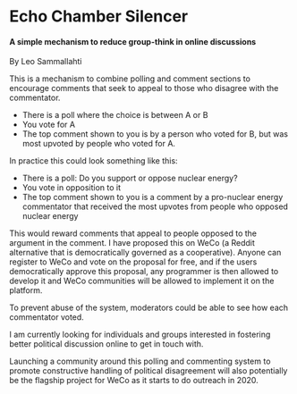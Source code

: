 # Echo Chamber Silencer
#### A simple mechanism to reduce group-think in online discussions
By Leo Sammallahti

This is a mechanism to combine polling and comment sections to encourage comments that seek to appeal to those who disagree with the commentator.

+ There is a poll where the choice is between A or B
+ You vote for A
+ The top comment shown to you is by a person who voted for B, but was most upvoted by people who voted for A.

In practice this could look something like this:
+ There is a poll: Do you support or oppose nuclear energy?
+ You vote in opposition to it
+ The top comment shown to you is a comment by a pro-nuclear energy commentator that received the most upvotes from people who opposed nuclear energy

This would reward comments that appeal to people opposed to the argument in the comment. I have proposed this on WeCo (a Reddit alternative that is democratically governed as a cooperative). Anyone can register to WeCo and vote on the proposal for free, and if the users democratically approve this proposal, any programmer is then allowed to develop it and WeCo communities will be allowed to implement it on the platform.

To prevent abuse of the system, moderators could be able to see how each commentator voted.

I am currently looking for individuals and groups interested in fostering better political discussion online to get in touch with.

Launching a community around this polling and commenting system to promote constructive handling of political disagreement will also potentially be the flagship project for WeCo as it starts to do outreach in 2020.